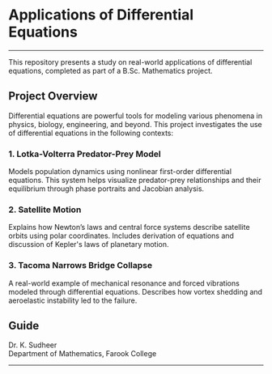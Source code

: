 # Applications of Differential Equations
---
This repository presents a study on real-world applications of differential equations, completed as part of a B.Sc. Mathematics project.


## Project Overview

Differential equations are powerful tools for modeling various phenomena in physics, biology, engineering, and beyond. This project investigates the use of differential equations in the following contexts:

### 1. Lotka-Volterra Predator-Prey Model
Models population dynamics using nonlinear first-order differential equations. This system helps visualize predator-prey relationships and their equilibrium through phase portraits and Jacobian analysis.

### 2. Satellite Motion
Explains how Newton’s laws and central force systems describe satellite orbits using polar coordinates. Includes derivation of equations and discussion of Kepler's laws of planetary motion.

### 3. Tacoma Narrows Bridge Collapse
A real-world example of mechanical resonance and forced vibrations modeled through differential equations. Describes how vortex shedding and aeroelastic instability led to the failure.


## Guide

Dr. K. Sudheer  
Department of Mathematics, Farook College

---
